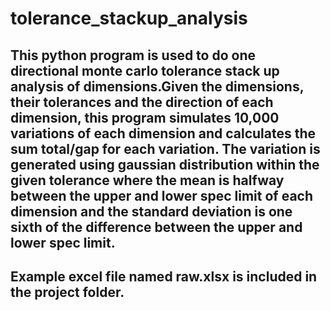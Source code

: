 # tolerance_stackup_analysis

## This python program is used to do one directional monte carlo tolerance stack up analysis of dimensions.Given the dimensions, their tolerances and the direction of each dimension, this program simulates 10,000 variations of each dimension and calculates the sum total/gap for each variation. The variation is generated using gaussian distribution within the given tolerance where the mean is halfway between the upper and lower spec limit of each dimension and the standard deviation is one sixth of the difference between the upper and lower spec limit.

## Example excel file named raw.xlsx is included in the project folder.
